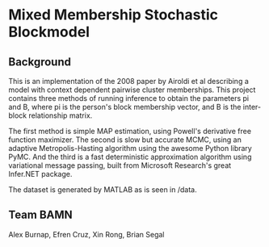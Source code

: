 # Mixed Membership Stochastic Blockmodel #

## Background ##
This is an implementation of the 2008 paper by Airoldi et al describing a model with context dependent pairwise cluster memberships.  This project contains three methods of running inference to obtain the parameters pi and B, where pi is the person's block membership vector, and B is the inter-block relationship matrix.

The first method is simple MAP estimation, using Powell's derivative free function maximizer.
The second is slow but accurate MCMC, using an adaptive Metropolis-Hasting algorithm using the awesome Python library PyMC.
And the third is a fast deterministic approximation algorithm using variational message passing, built from Microsoft Research's great Infer.NET package.

The dataset is generated by MATLAB as is seen in /data.


## Team BAMN ##
Alex Burnap,
Efren Cruz,
Xin Rong,
Brian Segal
